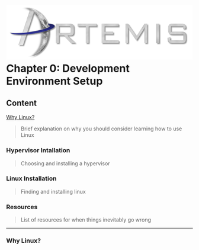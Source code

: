 ![](../images/artemis.png)
Chapter 0: Development Environment Setup
=====

## Content

[Why Linux?](#Why-Linux?)
> Brief explanation on why you should consider learning how to use Linux
### Hypervisor Intallation
> Choosing and installing a hypervisor
### Linux Installation
> Finding and installing linux
### Resources
> List of resources for when things inevitably go wrong

-----






















### Why Linux?
